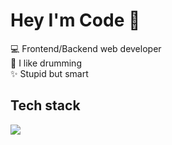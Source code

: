 # Hey I'm Code 👋
<div>💻 Frontend/Backend web developer</div>
<div>🥁 I like drumming</div>
<div>✨ Stupid but smart</div>

## Tech stack

<a href="https://skillicons.dev">
  <img src="https://skillicons.dev/icons?i=ts,js,css,html,php,java,py,godot,lua" />
</a>
